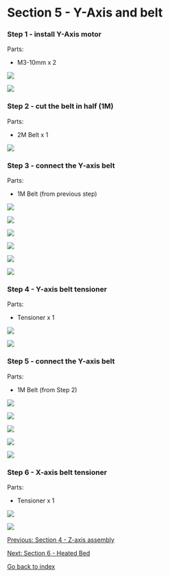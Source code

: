 # Section 5 - Y-Axis and belt

### Step 1 - install Y-Axis motor

Parts:
- M3-10mm x 2

![](https://raw.githubusercontent.com/MincheeLab/MakeYourOwn3DPrinter/master/images/IMAG2153.jpg)

![](https://raw.githubusercontent.com/MincheeLab/MakeYourOwn3DPrinter/master/images/IMAG2154.jpg)

### Step 2 - cut the belt in half (1M)

Parts:
- 2M Belt  x 1 

![](https://raw.githubusercontent.com/MincheeLab/MakeYourOwn3DPrinter/master/images/IMG_20141028_153745.jpg)

### Step 3 - connect the Y-axis belt

Parts:
- 1M Belt (from previous step)

![](https://raw.githubusercontent.com/MincheeLab/MakeYourOwn3DPrinter/master/images/IMAG2155.jpg)

![](https://raw.githubusercontent.com/MincheeLab/MakeYourOwn3DPrinter/master/images/IMAG2156.jpg)

![](https://raw.githubusercontent.com/MincheeLab/MakeYourOwn3DPrinter/master/images/IMAG2157.jpg)

![](https://raw.githubusercontent.com/MincheeLab/MakeYourOwn3DPrinter/master/images/IMAG2158.jpg)

![](https://raw.githubusercontent.com/MincheeLab/MakeYourOwn3DPrinter/master/images/IMAG2159.jpg)

![](https://raw.githubusercontent.com/MincheeLab/MakeYourOwn3DPrinter/master/images/IMAG2160.jpg)

### Step 4 - Y-axis belt tensioner

Parts:
- Tensioner x 1

![](https://raw.githubusercontent.com/MincheeLab/MakeYourOwn3DPrinter/master/images/IMG_20141029_103534.jpg)

![](https://raw.githubusercontent.com/MincheeLab/MakeYourOwn3DPrinter/master/images/IMG_20141029_103952.jpg)

### Step 5 - connect the Y-axis belt

Parts:
- 1M Belt (from Step 2)

![](https://raw.githubusercontent.com/MincheeLab/MakeYourOwn3DPrinter/master/images/IMAG2143.jpg)

![](https://raw.githubusercontent.com/MincheeLab/MakeYourOwn3DPrinter/master/images/IMAG2144.jpg)

![](https://raw.githubusercontent.com/MincheeLab/MakeYourOwn3DPrinter/master/images/IMAG2145.jpg)

![](https://raw.githubusercontent.com/MincheeLab/MakeYourOwn3DPrinter/master/images/IMAG2148.jpg)

![](https://raw.githubusercontent.com/MincheeLab/MakeYourOwn3DPrinter/master/images/IMAG2152.jpg)

### Step 6 - X-axis belt tensioner

Parts:
-  Tensioner x 1

![](https://raw.githubusercontent.com/MincheeLab/MakeYourOwn3DPrinter/master/images/IMG_20141029_103816.jpg)

![](https://raw.githubusercontent.com/MincheeLab/MakeYourOwn3DPrinter/master/images/IMG_20141029_105041.jpg)

[Previous: Section 4 - Z-axis assembly](s4-zaxis-assembly.md)

[Next: Section 6 - Heated Bed](s6-heated-bed.md)

[Go back to index](index.md)